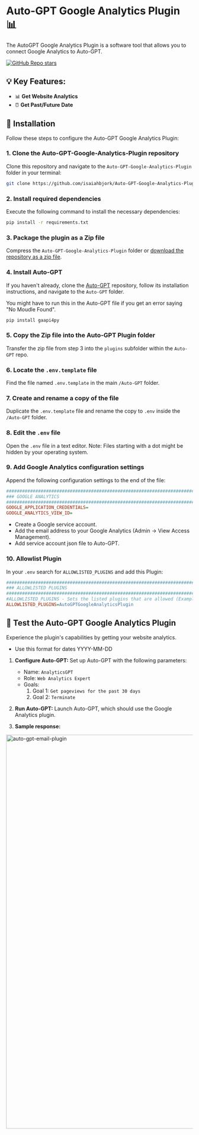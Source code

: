 # Auto-GPT Google Analytics Plugin 📊
The AutoGPT Google Analytics Plugin is a software tool that allows you to connect Google Analytics to Auto-GPT.

[![GitHub Repo stars](https://img.shields.io/github/stars/isaiahbjork/Auto-GPT-Google-Analytics-Plugin?style=social)](https://github.com/isaiahbjork/Auto-GPT-Google-Analytics-Plugin/stargazers)



## 💡 Key Features:
- 📊 **Get Website Analytics**
- ⏰ **Get Past/Future Date**

## 🔧 Installation

Follow these steps to configure the Auto-GPT Google Analytics Plugin:

### 1. Clone the Auto-GPT-Google-Analytics-Plugin repository
Clone this repository and navigate to the `Auto-GPT-Google-Analytics-Plugin` folder in your terminal:

```bash
git clone https://github.com/isaiahbjork/Auto-GPT-Google-Analytics-Plugin.git
```

### 2. Install required dependencies
Execute the following command to install the necessary dependencies:

```bash
pip install -r requirements.txt
```

### 3. Package the plugin as a Zip file
Compress the `Auto-GPT-Google-Analytics-Plugin` folder or [download the repository as a zip file](https://github.com/isaiahbjork/Auto-GPT-Google-Analytics-Plugin/archive/refs/heads/master.zip).

### 4. Install Auto-GPT
If you haven't already, clone the [Auto-GPT](https://github.com/Significant-Gravitas/Auto-GPT) repository, follow its installation instructions, and navigate to the `Auto-GPT` folder.

You might have to run this in the Auto-GPT file if you get an error saying "No Moudle Found".

```bash
pip install gaapi4py
```

### 5. Copy the Zip file into the Auto-GPT Plugin folder
Transfer the zip file from step 3 into the `plugins` subfolder within the `Auto-GPT` repo.

### 6. Locate the `.env.template` file
Find the file named `.env.template` in the main `/Auto-GPT` folder.

### 7. Create and rename a copy of the file
Duplicate the `.env.template` file and rename the copy to `.env` inside the `/Auto-GPT` folder.

### 8. Edit the `.env` file
Open the `.env` file in a text editor. Note: Files starting with a dot might be hidden by your operating system.

### 9. Add Google Analytics configuration settings
Append the following configuration settings to the end of the file:

```ini
################################################################################
### GOOGLE ANALYTICS
################################################################################
GOOGLE_APPLICATION_CREDENTIALS=
GOOGLE_ANALYTICS_VIEW_ID=
```
- Create a Google service account.
- Add the email address to your Google Analytics (Admin -> View Access Management).
- Add service account json file to Auto-GPT.

### 10. Allowlist Plugin
In your `.env` search for `ALLOWLISTED_PLUGINS` and add this Plugin:

```ini
################################################################################
### ALLOWLISTED PLUGINS
################################################################################
#ALLOWLISTED_PLUGINS - Sets the listed plugins that are allowed (Example: plugin1,plugin2,plugin3)
ALLOWLISTED_PLUGINS=AutoGPTGoogleAnalyticsPlugin
```

## 🧪 Test the Auto-GPT Google Analytics Plugin

Experience the plugin's capabilities by getting your website analytics.

- Use this format for dates YYYY-MM-DD

1. **Configure Auto-GPT:**
   Set up Auto-GPT with the following parameters:
   - Name: `AnalyticsGPT`
   - Role: `Web Analytics Expert`
   - Goals:
     1. Goal 1: `Get pageviews for the past 30 days`
     2. Goal 2: `Terminate`

2. **Run Auto-GPT:**
   Launch Auto-GPT, which should use the Google Analytics plugin.


3. **Sample response:**
<img width="1063" alt="auto-gpt-email-plugin" src="https://i.ibb.co/ScRR4tv/Screen-Shot-2023-04-22-at-4-10-10-PM.png">


